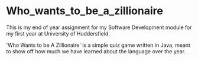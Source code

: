 # Who_wants_to_be_a_zillionaire
This is my end of year assignment for my Software Development module for my first year at University of Huddersfield.

'Who Wants to be A Zillionaire' is a simple quiz game written in Java, meant to show off how much we have learned about the language over the year.
